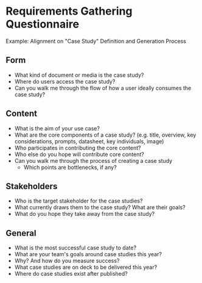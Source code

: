 # Requirements Gathering Questionnaire
Example: Alignment on "Case Study" Definition and Generation Process

## Form
- What kind of document or media is the case study?
- Where do users access the case study?
- Can you walk me through the flow of how a user ideally consumes the case study?

## Content 
- What is the aim of your use case?
- What are the core components of a case study? (e.g. title, overview, key considerations, prompts, datasheet, key individuals, image)
- Who participates in contributing the core content?
- Who else do you hope will contribute core content?
- Can you walk me through the process of creating a case study
    - Which points are bottlenecks, if any?

## Stakeholders
- Who is the target stakeholder for the case studies?
- What currently draws them to the case study? What are their goals?
- What do you hope they take away from the case study?

## General 
- What is the most successful case study to date? 
- What are your team's goals around case studies this year?
- Why? And how do you measure success?
- What case studies are on deck to be delivered this year?
- Where do case studies exist after published?
